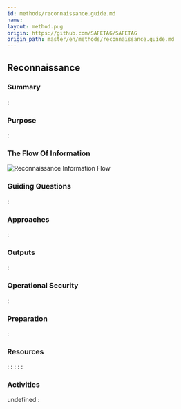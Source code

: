 ```yaml
---
id: methods/reconnaissance.guide.md
name: 
layout: method.pug
origin: https://github.com/SAFETAG/SAFETAG
origin_path: master/en/methods/reconnaissance.guide.md
---
```

## Reconnaissance

### Summary
:[](../methods/reconnaissance/summary.md)
### Purpose
:[](../methods/reconnaissance/purpose.md)
### The Flow Of Information
![Reconnaissance Information Flow](images/info_flows/reconnaissance.svg)

### Guiding Questions
:[](../methods/reconnaissance/guiding_questions.md)
### Approaches
:[](../methods/reconnaissance/approaches.md)
### Outputs
:[](../methods/reconnaissance/output.md)
### Operational Security
:[](../methods/reconnaissance/operational_security.md)
### Preparation
:[](../methods/reconnaisance/preparation.md)



### Resources
<div class="greybox">

:[](../references/open_source_intel.md)
:[](../references/org_info_gathering.md)
:[](../references/advanced_searching.md)
:[](../references/pastebin_searching.md)
:[](../references/recon-ng.md)
</div>

### Activities

undefined
:[](../references/footnotes.md)
